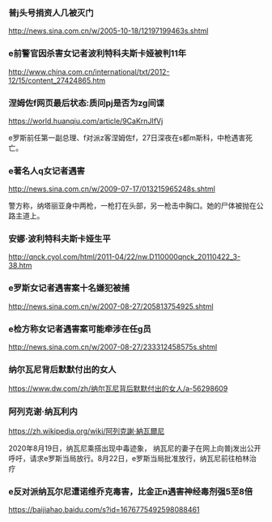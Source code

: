 ### 普j头号捐资人几被灭门
http://news.sina.com.cn/w/2005-10-18/12197199463s.shtml

### e前警官因杀害女记者波利特科夫斯卡娅被判11年
http://www.china.com.cn/international/txt/2012-12/15/content_27424865.htm

### 涅姆佐f网页最后状态:质问pj是否为zg间谍
https://world.huanqiu.com/article/9CaKrnJIfVj

e罗斯前任第一副总理、f对派z客涅姆佐f，27日深夜在s都m斯科，中枪遇害死亡。

### e著名人q女记者遇害
http://news.sina.com.cn/w/2009-07-17/013215965248s.shtml

警方称，纳塔丽亚身中两枪，一枪打在头部，另一枪击中胸口。她的尸体被抛在公路主道上。

### 安娜·波利特科夫斯卡娅生平
http://qnck.cyol.com/html/2011-04/22/nw.D110000qnck_20110422_3-38.htm

### e罗斯女记者遇害案十名嫌犯被捕
http://news.sina.com.cn/w/2007-08-27/205813754925.shtml

### e检方称女记者遇害案可能牵涉在任g员
http://news.sina.com.cn/w/2007-08-27/233312458575s.shtml

### 纳尔瓦尼背后默默付出的女人
https://www.dw.com/zh/纳尔瓦尼背后默默付出的女人/a-56298609

### 阿列克谢·纳瓦利内
https://zh.wikipedia.org/wiki/阿列克謝·納瓦爾尼

2020年8月19日，纳瓦尼乘搭出现中毒迹象，
纳瓦尼的妻子在网上向普j发出公开呼吁，请求e罗斯当局放行。8月22日，e罗斯当局批准放行，纳瓦尼前往柏林治疗

### e反对派纳瓦尔尼遭诺维乔克毒害，比金正n遇害神经毒剂强5至8倍
https://baijiahao.baidu.com/s?id=1676775492598088461
